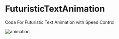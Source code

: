 # FuturisticTextAnimation
Code For Futuristic Text Animation with Speed Control

![animation](https://github.com/user-attachments/assets/440e5800-223d-4473-82fc-b078c56321e2)

